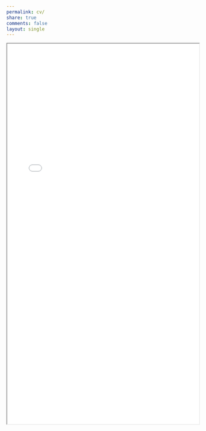 ```yaml
---
permalink: cv/
share: true
comments: false
layout: single
---
```


<iframe src="/assets/Federico Barabas resume.pdf" width="100%" height="1000px"></iframe>
